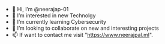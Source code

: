 - 👋 Hi, I’m @neerajap-01
- 👀 I’m interested in new Technolgy
- 🌱 I’m currently learning Cybersecurity
- 💞️ I’m looking to collaborate on new and interesting projects 
- 📫 If want to contact me visit "https://www.neerajpal.ml".

<!---
neerajap-01/neerajap-01 is a ✨ special ✨ repository because its `README.md` (this file) appears on your GitHub profile.
You can click the Preview link to take a look at your changes.
--->
